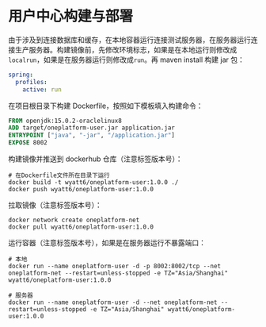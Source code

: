 # 用户中心构建与部署

由于涉及到连接数据库和缓存，在本地容器运行连接测试服务器，在服务器运行连接生产服务器。构建镜像前，先修改环境标志，如果是在本地运行则修改成`localrun`，如果是在服务器运行则修改成`run`。再 maven install 构建 jar 包：

```yaml
spring:
  profiles:
    active: run
```

在项目根目录下构建 Dockerfile，按照如下模板填入构建命令：

```dockerfile
FROM openjdk:15.0.2-oraclelinux8
ADD target/oneplatform-user.jar application.jar
ENTRYPOINT ["java", "-jar", "/application.jar"]
EXPOSE 8002
```

构建镜像并推送到 dockerhub 仓库（注意标签版本号）：

```shell
# 在Dockerfile文件所在目录下运行
docker build -t wyatt6/oneplatform-user:1.0.0 ./
docker push wyatt6/oneplatform-user:1.0.0
```

拉取镜像（注意标签版本号）：

```shell
docker network create oneplatform-net
docker pull wyatt6/oneplatform-user:1.0.0
```

运行容器（注意标签版本号），如果是在服务器运行不暴露端口：

```shell
# 本地
docker run --name oneplatform-user -d -p 8002:8002/tcp --net oneplatform-net --restart=unless-stopped -e TZ="Asia/Shanghai" wyatt6/oneplatform-user:1.0.0

# 服务器
docker run --name oneplatform-user -d --net oneplatform-net --restart=unless-stopped -e TZ="Asia/Shanghai" wyatt6/oneplatform-user:1.0.0
```

